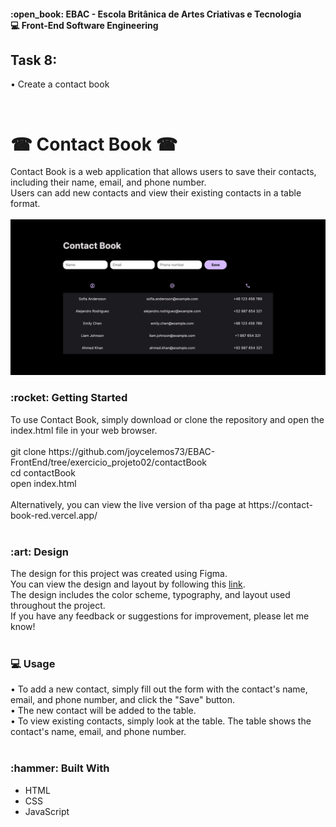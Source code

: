 <h4>:open_book: EBAC - Escola Britânica de Artes Criativas e Tecnologia<br />
    💻 Front-End Software Engineering
</h4>
<h2>Task 8: </h2>
<p>
    • Create a contact book
</p>
<br />

<h1>☎ Contact Book ☎</h1>
<p>
Contact Book is a web application that allows users to save their contacts, including their name, email, and phone number. <br />
Users can add new contacts and view their existing contacts in a table format.<br /><br />

<img src="contactBook/img/ContactBook.png" alt="Landing page">

</p>

<h3>:rocket: Getting Started</h3>
<p>
    To use Contact Book, simply download or clone the repository and open the index.html file in your web browser.<br /><br />
    git clone https://github.com/joycelemos73/EBAC-FrontEnd/tree/exercicio_projeto02/contactBook<br />
    cd contactBook<br />
    open index.html<br /><br />
    Alternatively, you can view the live version of tha page at https://contact-book-red.vercel.app/
    <br /><br />
</p>

<h3>:art: Design</h3>
<p>
  The design for this project was created using Figma.<br />
  You can view the design and layout by following this <a href="https://www.figma.com/file/NnhuxBTV26zdSXNWGIU1zH/Untitled?type=design&node-id=0%3A1&t=1AgSv2bOqrM8Fixc-1">link</a>.<br />
  The design includes the color scheme, typography, and layout used throughout the project.<br />
  If you have any feedback or suggestions for improvement, please let me know!<br /><br />
</p>

<h3>💻 Usage</h3>
<p>
  • To add a new contact, simply fill out the form with the contact's name, email, and phone number, and click the "Save" button.<br />
  • The new contact will be added to the table.<br />
  • To view existing contacts, simply look at the table. The table shows the contact's name, email, and phone number.<br /><br />
</p>

<h3>:hammer: Built With</h3>
<ul>
    <li>HTML</li>
    <li>CSS</li>
    <li>JavaScript</li>
</ul>

